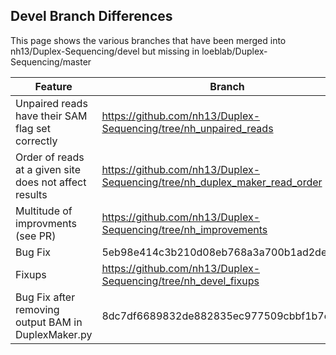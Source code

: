 ## Devel Branch Differences

This page shows the various branches that have been merged into nh13/Duplex-Sequencing/devel but missing in loeblab/Duplex-Sequencing/master

| Feature | Branch | Pull Request |
| -------- | ------ | ------------ |
| Unpaired reads have their SAM flag set correctly | https://github.com/nh13/Duplex-Sequencing/tree/nh_unpaired_reads | https://github.com/loeblab/Duplex-Sequencing/pull/37 |
| Order of reads at a given site does not affect results | https://github.com/nh13/Duplex-Sequencing/tree/nh_duplex_maker_read_order | https://github.com/loeblab/Duplex-Sequencing/pull/36 |
| Multitude of improvments (see PR) | https://github.com/nh13/Duplex-Sequencing/tree/nh_improvements | https://github.com/loeblab/Duplex-Sequencing/pull/35 |
| Bug Fix | 5eb98e414c3b210d08eb768a3a700b1ad2de8194 | Not submitted |
| Fixups | https://github.com/nh13/Duplex-Sequencing/tree/nh_devel_fixups | Not submitted |
| Bug Fix after removing output BAM in DuplexMaker.py | 8dc7df6689832de882835ec977509cbbf1b7ec35 | Not submitted |
